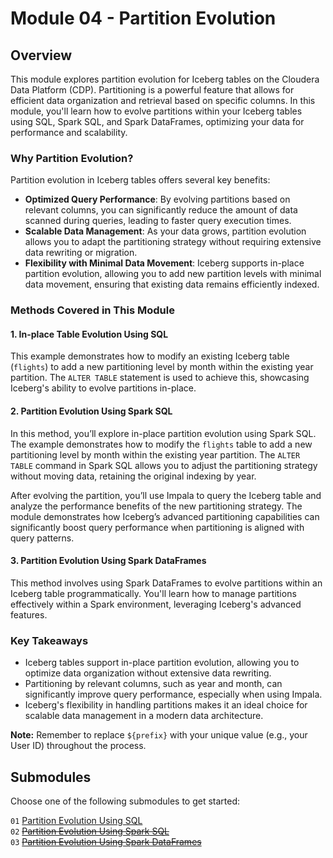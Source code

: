 # Module 04 - Partition Evolution

## Overview

This module explores partition evolution for Iceberg tables on the Cloudera Data Platform (CDP). Partitioning is a powerful feature that allows for efficient data organization and retrieval based on specific columns. In this module, you'll learn how to evolve partitions within your Iceberg tables using SQL, Spark SQL, and Spark DataFrames, optimizing your data for performance and scalability.

### Why Partition Evolution?

Partition evolution in Iceberg tables offers several key benefits:

- **Optimized Query Performance**: By evolving partitions based on relevant columns, you can significantly reduce the amount of data scanned during queries, leading to faster query execution times.
- **Scalable Data Management**: As your data grows, partition evolution allows you to adapt the partitioning strategy without requiring extensive data rewriting or migration.
- **Flexibility with Minimal Data Movement**: Iceberg supports in-place partition evolution, allowing you to add new partition levels with minimal data movement, ensuring that existing data remains efficiently indexed.

### Methods Covered in This Module

#### 1. In-place Table Evolution Using SQL

This example demonstrates how to modify an existing Iceberg table (`flights`) to add a new partitioning level by month within the existing year partition. The `ALTER TABLE` statement is used to achieve this, showcasing Iceberg's ability to evolve partitions in-place.

#### 2. Partition Evolution Using Spark SQL

In this method, you’ll explore in-place partition evolution using Spark SQL. The example demonstrates how to modify the `flights` table to add a new partitioning level by month within the existing year partition. The `ALTER TABLE` command in Spark SQL allows you to adjust the partitioning strategy without moving data, retaining the original indexing by year.

After evolving the partition, you’ll use Impala to query the Iceberg table and analyze the performance benefits of the new partitioning strategy. The module demonstrates how Iceberg’s advanced partitioning capabilities can significantly boost query performance when partitioning is aligned with query patterns.

#### 3. Partition Evolution Using Spark DataFrames

This method involves using Spark DataFrames to evolve partitions within an Iceberg table programmatically. You'll learn how to manage partitions effectively within a Spark environment, leveraging Iceberg's advanced features.

### Key Takeaways

- Iceberg tables support in-place partition evolution, allowing you to optimize data organization without extensive data rewriting.
- Partitioning by relevant columns, such as year and month, can significantly improve query performance, especially when using Impala.
- Iceberg's flexibility in handling partitions makes it an ideal choice for scalable data management in a modern data architecture.

**Note:** Remember to replace `${prefix}` with your unique value (e.g., your User ID) throughout the process.

## Submodules

Choose one of the following submodules to get started:

`01` [Partition Evolution Using SQL](partition_evolution_SQL.md)  
`02` [~~Partition Evolution Using Spark SQL~~](partition_evolution_SparkSQL.md)  
`03` [~~Partition Evolution Using Spark DataFrames~~](partition_evolution_SparkDF.md)

